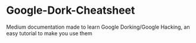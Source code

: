 # Google-Dork-Cheatsheet
Medium documentation made to learn Google Dorking/Google Hacking, an easy tutorial to make you use them
